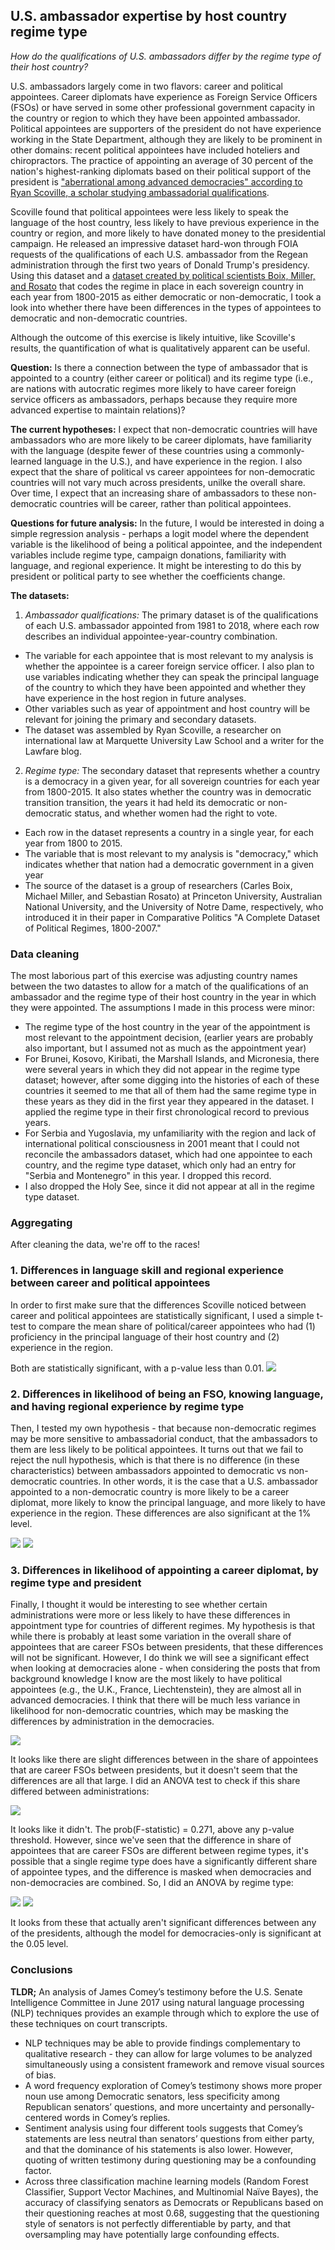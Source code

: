 ## U.S. ambassador expertise by host country regime type
*How do the qualifications of U.S. ambassadors differ by the regime type of their host country?*

U.S. ambassadors largely come in two flavors: career and political appointees. Career diplomats have experience as Foreign Service Officers (FSOs) or have served in some other professional government capacity in the country or region to which they have been appointed ambassador. Political appointees are supporters of the president do not have experience working in the State Department, although they are likely to be prominent in other domains: recent political appointees have included hoteliers and chiropractors. The practice of appointing an average of 30 percent of the nation's highest-ranking diplomats based on their political support of the president is ["aberrational among advanced democracies" according to Ryan Scoville, a scholar studying ambassadorial qualifications](https://papers.ssrn.com/sol3/papers.cfm?abstract_id=3333988).

Scoville found that political appointees were less likely to speak the language of the host country, less likely to have previous experience in the country or region, and more likely to have donated money to the presidential campaign. He released an impressive dataset hard-won through FOIA requests of the qualifications of each U.S. ambassador from the Regean administration through the first two years of Donald Trump's presidency. Using this dataset and a [dataset created by political scientists Boix, Miller, and Rosato](https://dataverse.harvard.edu/dataset.xhtml?persistentId=doi:10.7910/DVN/FJLMKT) that codes the regime in place in each sovereign country in each year from 1800-2015 as either democratic or non-democratic, I took a look into whether there have been differences in the types of appointees to democratic and non-democratic countries.

Although the outcome of this exercise is likely intuitive, like Scoville's results, the quantification of what is qualitatively apparent can be useful.  

**Question:** Is there a connection between the type of ambassador that is appointed to a country (either career or political) and its regime type (i.e., are nations with autocratic regimes more likely to have career foreign service officers as ambassadors, perhaps because they require more advanced expertise to maintain relations)?
    
**The current hypotheses:** I expect that non-democratic countries will have ambassadors who are more likely to be career diplomats, have familiarity with the language (despite fewer of these countries using a commonly-learned language in the U.S.), and have experience in the region. I also expect that the share of political vs career appointees for non-democratic countries will not vary much across presidents, unilke the overall share. Over time, I expect that an increasing share of ambassadors to these non-democratic countries will be career, rather than political appointees.
  
**Questions for future analysis:** In the future, I would be interested in doing a simple regression analysis - perhaps a logit model where the dependent variable is the likelihood of being a political appointee, and the independent variables include regime type, campaign donations, familiarity with language, and regional experience. It might be interesting to do this by president or political party to see whether the coefficients change.

**The datasets:**
1. *Ambassador qualifications:* The primary dataset is of the qualifications of each U.S. ambassador appointed from 1981 to 2018, where each row describes an individual appointee-year-country combination.
- The variable for each appointee that is most relevant to my analysis is whether the appointee is a career foreign service officer. I also plan to use variables indicating whether they can speak the principal language of the country to which they have been appointed and whether they have experience in the host region in future analyses.
- Other variables such as year of appointment and host country will be relevant for joining the primary and secondary datasets.
- The dataset was assembled by Ryan Scoville, a researcher on international law at Marquette University Law School and a writer for the Lawfare blog.
2. *Regime type:* The secondary dataset that represents whether a country is a democracy in a given year, for all sovereign countries for each year from 1800-2015. It also states whether the country was in democratic transition transition, the years it had held its democratic or non-democratic status, and whether women had the right to vote.
- Each row in the dataset represents a country in a single year, for each year from 1800 to 2015.
- The variable that is most relevant to my analysis is "democracy," which indicates whether that nation had a democratic government in a given year
- The source of the dataset is a group of researchers (Carles Boix, Michael Miller, and Sebastian Rosato) at Princeton University, Australian National University, and the University of Notre Dame, respectively, who introduced it in their paper in Comparative Politics "A Complete Dataset of Political Regimes, 1800-2007."

### Data cleaning 
The most laborious part of this exercise was adjusting country names between the two datastes to allow for a match of the qualifications of an ambassador and the regime type of their host country in the year in which they were appointed. The assumptions I made in this process were minor:
- The regime type of the host country in the year of the appointment is most relevant to the appointment decision, (earlier years are probably also important, but I assumed not as much as the appointment year)
- For Brunei, Kosovo, Kiribati, the Marshall Islands, and Micronesia, there were several years in which they did not appear in the regime type dataset; however, after some digging into the histories of each of these countries it seemed to me that all of them had the same regime type in these years as they did in the first year they appeared in the dataset. I applied the regime type in their first chronological record to previous years.
- For Serbia and Yugoslavia, my unfamiliarity with the region and lack of international political consciousness in 2001 meant that I could not reconcile the ambassadors dataset, which had one appointee to each country, and the regime type dataset, which only had an entry for "Serbia and Montenegro" in this year. I dropped this record.
- I also dropped the Holy See, since it did not appear at all in the regime type dataset.

### Aggregating

After cleaning the data, we're off to the races!

### 1. Differences in language skill and regional experience between career and political appointees
  
In order to first make sure that the differences Scoville noticed between career and political appointees are statistically significant, I used a simple t-test to compare the mean share of political/career appointees who had (1) proficiency in the principal language of their host country and (2) experience in the region.
  
Both are statistically significant, with a p-value less than 0.01.
<img src = "images/sigtest_fso.png?raw=true/">

### 2. Differences in likelihood of being an FSO, knowing language, and having regional experience by regime type
  
Then, I tested my own hypothesis - that because non-democratic regimes may be more sensitive to ambassadorial conduct, that the ambassadors to them are less likely to be political appointees. It turns out that we fail to reject the null hypothesis, which is that there is no difference (in these characteristics) between ambassadors appointed to democratic vs non-democratic countries. In other words, it is the case that a U.S. ambassador appointed to a non-democratic country is more likely to be a career diplomat, more likely to know the principal language, and more likely to have experience in the region. These differences are also significant at the 1% level.
  
<img src = "images/ambdiff_regtype1.png?raw=true/">
<img src = "images/ambdiff_regtype2.png?raw=true/">

### 3. Differences in likelihood of appointing a career diplomat, by regime type and president
  
Finally, I thought it would be interesting to see whether certain administrations were more or less likely to have these differences in appointment type for countries of different regimes. My hypothesis is that while there is probably at least some variation in the overall share of appointees that are career FSOs between presidents, that these differences will not be significant. However, I do think we will see a significant effect when looking at democracies alone - when considering the posts that from background knowledge I know are the most likely to have political appointees (e.g., the U.K., France, Liechtenstein), they are almost all in advanced democracies. I think that there will be much less variance in likelihood for non-democratic countries, which may be masking the differences by administration in the democracies.
  
<img src = "images/careerfso_bypres1.png?raw=true/">
  
It looks like there are slight differences between in the share of appointees that are career FSOs between presidents, but it doesn't seem that the differences are all that large. I did an ANOVA test to check if this share differed between administrations:
  
<img src = "images/overall_presfso.png?raw=true/">
  
It looks like it didn't. The prob(F-statistic) = 0.271, above any p-value threshold. However, since we've seen that the difference in share of appointees that are career FSOs are different between regime types, it's possible that a single regime type does have a significantly different share of appointee types, and the difference is masked when democracies and non-democracies are combined. So, I did an ANOVA by regime type:

<img src = "images/demo_presfso.png?raw=true/">
  
<img src = "images/nondemo_presfo.png?raw=true/">
  
It looks from these that actually aren't significant differences between any of the presidents, although the model for democracies-only is significant at the 0.05 level.
  
### Conclusions

**TLDR;** An analysis of James Comey’s testimony before the U.S. Senate Intelligence Committee in June 2017 using natural language processing (NLP) techniques provides an example through which to explore the use of these techniques on court transcripts. 
- NLP techniques may be able to provide findings complementary to qualitative research - they can allow for large volumes to be analyzed simultaneously using a consistent framework and remove visual sources of bias.  
- A word frequency exploration of Comey’s testimony shows more proper noun use among Democratic senators, less specificity among Republican senators’ questions, and more uncertainty and personally-centered words in Comey’s replies. 
- Sentiment analysis using four different tools suggests that Comey’s statements are less neutral than senators’ questions from either party, and that the dominance of his statements is also lower. However, quoting of written testimony during questioning may be a confounding factor.  
- Across three classification machine learning models (Random Forest Classifier, Support Vector Machines, and Multinomial Naïve Bayes), the accuracy of classifying senators as Democrats or Republicans based on their questioning reaches at most 0.68, suggesting that the questioning style of senators is not perfectly differentiable by party, and that oversampling may have potentially large confounding effects.
